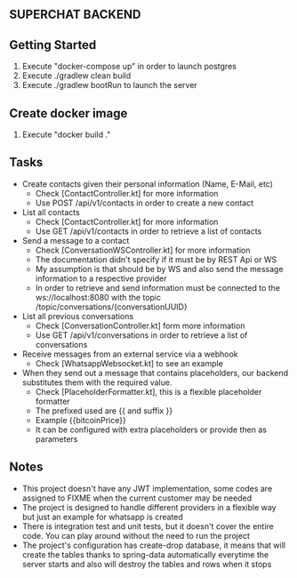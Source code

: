 ## SUPERCHAT BACKEND

## Getting Started

1. Execute "docker-compose up" in order to launch postgres
2. Execute ./gradlew clean build
3. Execute ./gradlew bootRun to launch the server

## Create docker image

1. Execute "docker build ."

## Tasks

- Create contacts given their personal information (Name, E-Mail, etc)
    - Check [ContactController.kt] for more information
    - Use POST /api/v1/contacts in order to create a new contact
- List all contacts
    - Check [ContactController.kt] for more information
    - Use GET /api/v1/contacts in order to retrieve a list of contacts
- Send a message to a contact
    - Check [ConversationWSController.kt] for more information
    - The documentation didn't specify if it must be by REST Api or WS
    - My assumption is that should be by WS and also send the message information to a respective provider
    - In order to retrieve and send information must be connected to the ws://localhost:8080 with the topic
      /topic/conversations/{conversationUUID}
- List all previous conversations
    - Check [ConversationController.kt] form more information
    - Use GET /api/v1/conversations in order to retrieve a list of conversations
- Receive messages from an external service via a webhook
    - Check [WhatsappWebsocket.kt] to see an example
- When they send out a message that contains placeholders, our backend substitutes them with the required value.
    - Check [PlaceholderFormatter.kt], this is a flexible placeholder formatter
    - The prefixed used are {{ and suffix }}
    - Example {{bitcoinPrice}}
    - It can be configured with extra placeholders or provide then as parameters

## Notes

- This project doesn't have any JWT implementation, some codes are assigned to FIXME when the current customer may be
  needed
- The project is designed to handle different providers in a flexible way but just an example for whatsapp is created
- There is integration test and unit tests, but it doesn't cover the entire code. You can play around without the need
  to run the project
- The project's configuration has create-drop database, it means that will create the tables thanks to spring-data
  automatically everytime the server starts and also will destroy the tables and rows when it stops
